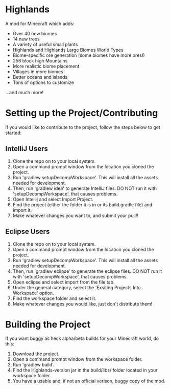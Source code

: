 Highlands
=========

A mod for Minecraft which adds:

- Over 40 new biomes
- 14 new trees
- A variety of useful small plants
- Highlands and Highlands Large Biomes World Types
- Biome-specific ore generation (some biomes have more ores!)
- 256 block high Mountains
- More realistic biome placement
- Villages in more biomes
- Better oceans and islands
- Tons of options to customize

...and much more!

Setting up the Project/Contributing
====================================

If you would like to contribute to the project, follow the steps below to get started:

IntelliJ Users
---------------

1. Clone the repo on to your local system.
2. Open a command prompt window from the location you cloned the project.
3. Run 'gradlew setupDecompWorkspace'.  This will install all the assets needed for development.
4. Then, run 'gradlew idea' to generate IntelliJ files.  DO NOT run it with 'setupDecompWorkspace', that causes problems.
5. Open Intellij and select Import Project.
6. Find the project (either the folder it is in or its build.gradle file) and import it.
7. Make whatever changes you want to, and submit your pull!!


Eclipse Users
--------------

1. Clone the repo on to your local system.
2. Open a command prompt window from the location you cloned the project.
3. Run 'gradlew setupDecompWorkspace'.  This will install all the assets needed for development.
4. Then, run 'gradlew eclipse' to generate the eclipse files.  DO NOT run it with 'setupDecompWorkspace', that causes problems.
5. Open eclipse and select import from the file tab.
6. Under the general category, select the 'Exsiting Projects Into Workspace' option.
7. Find the workspace folder and select it.
8. Make whatever changes you would like, just don't distribute them!

Building the Project
====================

If you want buggy as heck alpha/beta builds for your Minecraft world, do this:

1. Download the project.
2. Open a command prompt window from the workspace folder.
3. Run 'gradlew build'.
4. Find the Highlands-version jar in the build/libs/ folder located in your workspace folder.
5. You have a usable and, if not an official verison, buggy copy of the mod.

